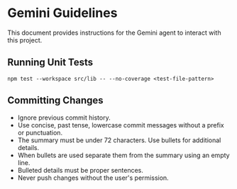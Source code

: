 # Gemini Guidelines

This document provides instructions for the Gemini agent to interact with this project.

## Running Unit Tests

`npm test --workspace src/lib -- --no-coverage <test-file-pattern>`

## Committing Changes

- Ignore previous commit history.
- Use concise, past tense, lowercase commit messages without a prefix or punctuation.
- The summary must be under 72 characters. Use bullets for additional details.
- When bullets are used separate them from the summary using an empty line.
- Bulleted details must be proper sentences.
- Never push changes without the user's permission.
